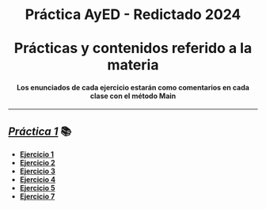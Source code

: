 <div align="center">
  <h1>Práctica AyED - Redictado 2024 <br><br>Prácticas y contenidos referido a la materia</h1>
  <h4 align=center>Los enunciados de cada ejercicio estarán como comentarios en cada clase con el método Main</h4>
</div>

---

## <i><a href="https://github.com/NotANull/AyED/blob/main/src/tp1/P1.pdf">Práctica 1</a></i> 📚
- **[Ejercicio 1](https://github.com/NotANull/AyED/blob/main/src/tp1/Ejercicio1.java)**
- **[Ejercicio 2](https://github.com/NotANull/AyED/blob/main/src/tp1/Ejercicio2.java)**
- **[Ejercicio 3](https://github.com/NotANull/AyED/blob/main/src/tp1/ejercicio3)**
- **[Ejercicio 4](https://github.com/NotANull/AyED/blob/main/src/tp1/ejercicio4)**
- **[Ejercicio 5](https://github.com/NotANull/AyED/blob/main/src/tp1/Ejercicio5.java)**
- **[Ejercicio 7](https://github.com/NotANull/AyED/blob/main/src/tp1/ejercicio7.java)**